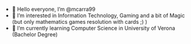- 👋 Hello everyone, I’m @mcarra99
- 👀 I’m interested in Information Technology, Gaming and a bit of Magic (but only mathematics games resolution with cards ;) )
- 🌱 I’m currently learning Computer Science in University of Verona (Bachelor Degree)

<!---
mcarra99/mcarra99 is a ✨ special ✨ repository because its `README.md` (this file) appears on your GitHub profile.
You can click the Preview link to take a look at your changes.
--->
